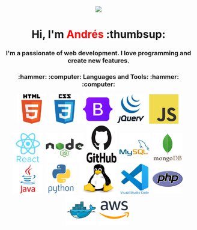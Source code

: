 <div id = "header" align="center">
    <img src="https://github.com/andresito87/Archivos-Sueltos/blob/master/imagen_robot.jpeg?raw=true" width="200"/>
    <h1 align ="center">Hi, I'm <span style="color: #ff0000">Andrés</span> :thumbsup:</h1>
    <h3 align ="center">I'm a passionate of web development. I love programming and create new features.</h3>
</div>
<div id="technologies" align="center">
    <h3> :hammer: :computer: Languages and Tools: :hammer: :computer: </h3>
    <img src="https://github.com/devicons/devicon/blob/master/icons/html5/html5-original-wordmark.svg" title="HTML5" alt="HTML5" width="80"
 height="80" />&nbsp;
    <img src="https://github.com/devicons/devicon/blob/master/icons/css3/css3-original-wordmark.svg" title="CSS3" alt="CSS3" width="80"
 height="80" />&nbsp;
    <img src="https://github.com/devicons/devicon/blob/master/icons/bootstrap/bootstrap-original.svg" title="Bootstrap" alt="Bootstrap" width="80"
 height="80" />&nbsp;
    <img src="https://github.com/devicons/devicon/blob/master/icons/jquery/jquery-original-wordmark.svg" title="JQuery" alt="JQuery" width="80"
 height="80" />&nbsp;
    <img src="https://github.com/devicons/devicon/blob/master/icons/javascript/javascript-original.svg" title="Javascript" alt="Javascript" width="80"
 height="80" />&nbsp;
    <img src="https://github.com/devicons/devicon/blob/master/icons/react/react-original-wordmark.svg" title="React" alt="React" width="80"
 height="80" />&nbsp;
    <img src="https://github.com/devicons/devicon/blob/master/icons/nodejs/nodejs-original-wordmark.svg" title="NodeJS" alt="NodeJS" width="100"
 height="80" />&nbsp;
    <img src="https://github.com/devicons/devicon/blob/master/icons/github/github-original-wordmark.svg" title="GitHub" alt="GitHub" width="80"
 height="100" />&nbsp;
    <img src="https://github.com/devicons/devicon/blob/master/icons/mysql/mysql-original-wordmark.svg" title="MySQL" alt="MySQL" width="80"
 height="80" />&nbsp;
    <img src="https://github.com/devicons/devicon/blob/master/icons/mongodb/mongodb-original-wordmark.svg" title="MongoDB" alt="MongoDB" width="80"
 height="80" />&nbsp;
    <img src="https://github.com/devicons/devicon/blob/master/icons/java/java-original-wordmark.svg" title="Java" alt="Java" width="80"
 height="80" />&nbsp;
    <img src="https://github.com/devicons/devicon/blob/master/icons/python/python-original-wordmark.svg" title="Python" alt="Python" width="80"
 height="80" />&nbsp;
    <img src="https://github.com/devicons/devicon/blob/master/icons/linux/linux-original.svg" title="Linux" alt="Linux" width="100"
 height="80" />&nbsp;
    <img src="https://github.com/devicons/devicon/blob/master/icons/vscode/vscode-original-wordmark.svg" title="VSCode" alt="VSCode" width="80"
 height="80" />&nbsp;
    <img src="https://github.com/devicons/devicon/blob/master/icons/php/php-original.svg" title="PHP" alt="VSCode" width="80"
 height="80" />&nbsp;
    <img src="https://github.com/devicons/devicon/blob/master/icons/docker/docker-original.svg" title="Docker" alt="VSCode" width="80"
 height="80" />&nbsp;
    <img src="https://github.com/devicons/devicon/blob/master/icons/amazonwebservices/amazonwebservices-original-wordmark.svg" title="AWS" alt="VSCode" width="80"
 height="80" />&nbsp;
</div>
